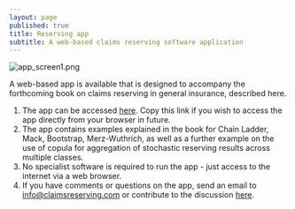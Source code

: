 ```yaml
---
layout: page
published: true
title: Reserving app
subtitle: A web-based claims reserving software application
---
```

![app_screen1.png]({{site.baseurl}}/img/app_screen1.png)

A web-based app is available that is designed to accompany the forthcoming book on claims reserving in general insurance, described here.  

1. The app can be accessed [here](https://www.davidjhindley.com/shiny/claimsreserving).  Copy this link if you wish to access the app directly from your browser in future.  
2. The app contains examples explained in the book for Chain Ladder, Mack, Bootstrap, Merz-Wuthrich, as well as a further example on the use of copula for aggregation of stochastic reserving results across multiple classes. 
3. No specialist software is required to run the app - just access to the internet via a web browser.
4. If you have comments or questions on the app, send an email to info@claimsreserving.com or contribute to the discussion [here]({{site.baseurl}}/_posts/2017-03-23-reserving-app.md).
